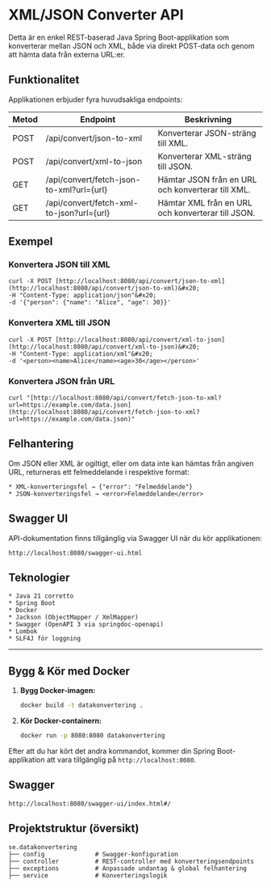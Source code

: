 # XML/JSON Converter API

Detta är en enkel REST-baserad Java Spring Boot-applikation som konverterar mellan JSON och XML, både via direkt POST-data och genom att hämta data från externa URL\:er.

## Funktionalitet

Applikationen erbjuder fyra huvudsakliga endpoints:

| Metod | Endpoint                                 | Beskrivning                                       |
| ----- | ---------------------------------------- | ------------------------------------------------- |
| POST  | /api/convert/json-to-xml                 | Konverterar JSON-sträng till XML.                 |
| POST  | /api/convert/xml-to-json                 | Konverterar XML-sträng till JSON.                 |
| GET   | /api/convert/fetch-json-to-xml?url={url} | Hämtar JSON från en URL och konverterar till XML. |
| GET   | /api/convert/fetch-xml-to-json?url={url} | Hämtar XML från en URL och konverterar till JSON. |

## Exempel

### Konvertera JSON till XML
```
curl -X POST [http://localhost:8080/api/convert/json-to-xml](http://localhost:8080/api/convert/json-to-xml)&#x20;
-H "Content-Type: application/json"&#x20;
-d '{"person": {"name": "Alice", "age": 30}}'
```
### Konvertera XML till JSON
```
curl -X POST [http://localhost:8080/api/convert/xml-to-json](http://localhost:8080/api/convert/xml-to-json)&#x20;
-H "Content-Type: application/xml"&#x20;
-d '<person><name>Alice</name><age>30</age></person>'
```
### Konvertera JSON från URL
```
curl "[http://localhost:8080/api/convert/fetch-json-to-xml?url=https://example.com/data.json](http://localhost:8080/api/convert/fetch-json-to-xml?url=https://example.com/data.json)"
```
## Felhantering

Om JSON eller XML är ogiltigt, eller om data inte kan hämtas från angiven URL, returneras ett felmeddelande i respektive format:
```
* XML-konverteringsfel → {"error": "Felmeddelande"}
* JSON-konverteringsfel → <error>Felmeddelande</error>
```
## Swagger UI

API-dokumentation finns tillgänglig via Swagger UI när du kör applikationen:
```
http://localhost:8080/swagger-ui.html
```
## Teknologier
```
* Java 21 corretto
* Spring Boot
* Docker
* Jackson (ObjectMapper / XmlMapper)
* Swagger (OpenAPI 3 via springdoc-openapi)
* Lombok
* SLF4J för loggning
```
---
## Bygg & Kör med Docker

1.  **Bygg Docker-imagen:**
    ```bash
    docker build -t datakonvertering .
    ```

2.  **Kör Docker-containern:**
    ```bash
    docker run -p 8080:8080 datakonvertering
    ```

Efter att du har kört det andra kommandot, kommer din Spring Boot-applikation att vara tillgänglig på `http://localhost:8080`.
## Swagger 
```
http://localhost:8080/swagger-ui/index.html#/
```
## Projektstruktur (översikt)
```
se.datakonvertering
├── config              # Swagger-konfiguration
├── controller          # REST-controller med konverteringsendpoints
├── exceptions          # Anpassade undantag & global felhantering
├── service             # Konverteringslogik
```

